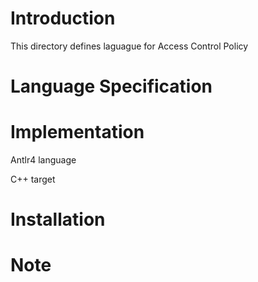 # Introduction
This directory defines laguague for Access Control Policy

# Language Specification


# Implementation
Antlr4 language

C++ target

# Installation

# Note


